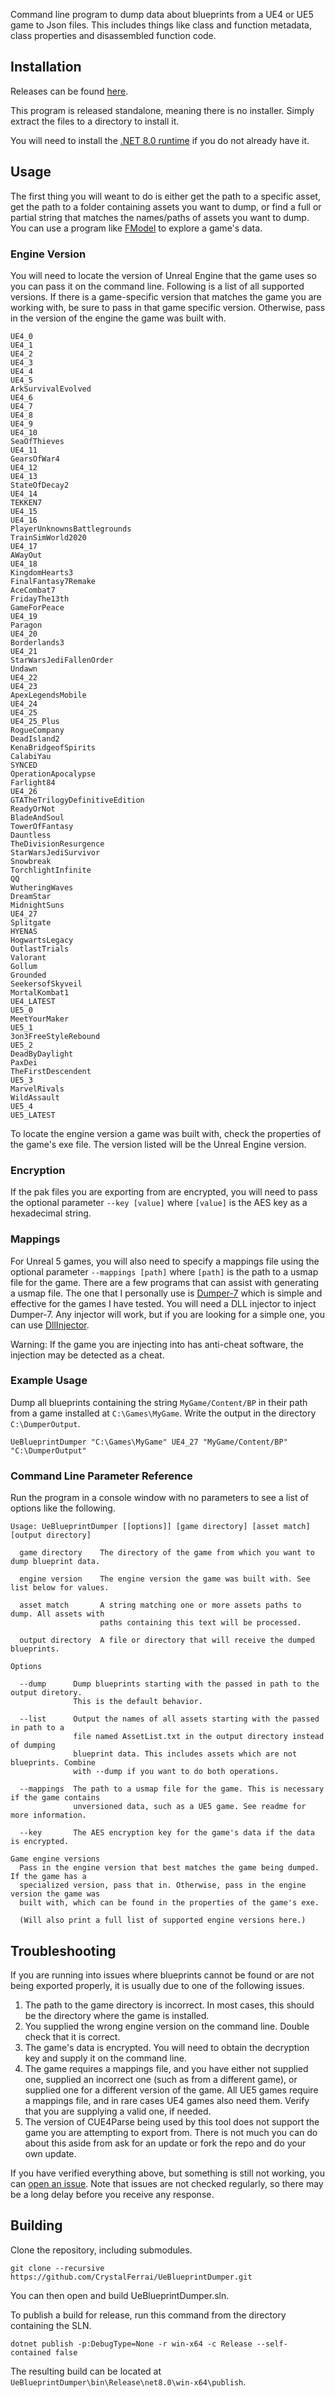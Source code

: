 Command line program to dump data about blueprints from a UE4 or UE5 game to Json files. This includes things like class and function metadata, class properties and disassembled function code.

## Installation

Releases can be found [here](https://github.com/CrystalFerrai/UeBlueprintDumper/releases).

This program is released standalone, meaning there is no installer. Simply extract the files to a directory to install it.

You will need to install the [.NET 8.0 runtime](https://dotnet.microsoft.com/en-us/download/dotnet/8.0) if you do not already have it.

## Usage

The first thing you will weant to do is either get the path to a specific asset, get the path to a folder containing assets you want to dump, or find a full or partial string that matches the names/paths of assets you want to dump. You can use a program like [FModel](https://fmodel.app/) to explore a game's data.

### Engine Version

You will need to locate the version of Unreal Engine that the game uses so you can pass it on the command line. Following is a list of all supported versions. If there is a game-specific version that matches the game you are working with, be sure to pass in that game specific version. Otherwise, pass in the version of the engine the game was built with.

```
UE4_0
UE4_1
UE4_2
UE4_3
UE4_4
UE4_5
ArkSurvivalEvolved
UE4_6
UE4_7
UE4_8
UE4_9
UE4_10
SeaOfThieves
UE4_11
GearsOfWar4
UE4_12
UE4_13
StateOfDecay2
UE4_14
TEKKEN7
UE4_15
UE4_16
PlayerUnknownsBattlegrounds
TrainSimWorld2020
UE4_17
AWayOut
UE4_18
KingdomHearts3
FinalFantasy7Remake
AceCombat7
FridayThe13th
GameForPeace
UE4_19
Paragon
UE4_20
Borderlands3
UE4_21
StarWarsJediFallenOrder
Undawn
UE4_22
UE4_23
ApexLegendsMobile
UE4_24
UE4_25
UE4_25_Plus
RogueCompany
DeadIsland2
KenaBridgeofSpirits
CalabiYau
SYNCED
OperationApocalypse
Farlight84
UE4_26
GTATheTrilogyDefinitiveEdition
ReadyOrNot
BladeAndSoul
TowerOfFantasy
Dauntless
TheDivisionResurgence
StarWarsJediSurvivor
Snowbreak
TorchlightInfinite
QQ
WutheringWaves
DreamStar
MidnightSuns
UE4_27
Splitgate
HYENAS
HogwartsLegacy
OutlastTrials
Valorant
Gollum
Grounded
SeekersofSkyveil
MortalKombat1
UE4_LATEST
UE5_0
MeetYourMaker
UE5_1
3on3FreeStyleRebound
UE5_2
DeadByDaylight
PaxDei
TheFirstDescendent
UE5_3
MarvelRivals
WildAssault
UE5_4
UE5_LATEST
```

To locate the engine version a game was built with, check the properties of the game's exe file. The version listed will be the Unreal Engine version.

### Encryption

If the pak files you are exporting from are encrypted, you will need to pass the optional parameter `--key [value]` where `[value]` is the AES key as a hexadecimal string.

### Mappings

For Unreal 5 games, you will also need to specify a mappings file using the optional parameter `--mappings [path]` where `[path]` is the path to a usmap file for the game. There are a few programs that can assist with generating a usmap file. The one that I personally use is [Dumper-7](https://github.com/Encryqed/Dumper-7) which is simple and effective for the games I have tested. You will need a DLL injector to inject Dumper-7. Any injector will work, but if you are looking for a simple one, you can use [DllInjector](https://github.com/CrystalFerrai/DllInjector).

Warning: If the game you are injecting into has anti-cheat software, the injection may be detected as a cheat.

### Example Usage

Dump all blueprints containing the string `MyGame/Content/BP` in their path from a game installed at `C:\Games\MyGame`. Write the output in the directory `C:\DumperOutput`.
```
UeBlueprintDumper "C:\Games\MyGame" UE4_27 "MyGame/Content/BP" "C:\DumperOutput"
```

### Command Line Parameter Reference

Run the program in a console window with no parameters to see a list of options like the following.

```
Usage: UeBlueprintDumper [[options]] [game directory] [asset match] [output directory]

  game directory    The directory of the game from which you want to dump blueprint data.

  engine version    The engine version the game was built with. See list below for values.

  asset match       A string matching one or more assets paths to dump. All assets with
                    paths containing this text will be processed.

  output directory  A file or directory that will receive the dumped blueprints.

Options

  --dump      Dump blueprints starting with the passed in path to the output diretory.
              This is the default behavior.

  --list      Output the names of all assets starting with the passed in path to a
              file named AssetList.txt in the output directory instead of dumping
              blueprint data. This includes assets which are not blueprints. Combine
              with --dump if you want to do both operations.

  --mappings  The path to a usmap file for the game. This is necessary if the game contains
              unversioned data, such as a UE5 game. See readme for more information.

  --key       The AES encryption key for the game's data if the data is encrypted.

Game engine versions
  Pass in the engine version that best matches the game being dumped. If the game has a
  specialized version, pass that in. Otherwise, pass in the engine version the game was
  built with, which can be found in the properties of the game's exe.

  (Will also print a full list of supported engine versions here.)
```

## Troubleshooting
If you are running into issues where blueprints cannot be found or are not being exported properly, it is usually due to one of the following issues.

1. The path to the game directory is incorrect. In most cases, this should be the directory where the game is installed.
2. You supplied the wrong engine version on the command line. Double check that it is correct.
3. The game's data is encrypted. You will need to obtain the decryption key and supply it on the command line.
4. The game requires a mappings file, and you have either not supplied one, supplied an incorrect one (such as from a different game), or supplied one for a different version of the game. All UE5 games require a mappings file, and in rare cases UE4 games also need them. Verify that you are supplying a valid one, if needed.
5. The version of CUE4Parse being used by this tool does not support the game you are attempting to export from. There is not much you can do about this aside from ask for an update or fork the repo and do your own update.

If you have verified everything above, but something is still not working, you can [open an issue](https://github.com/CrystalFerrai/UeBlueprintDumper/issues). Note that issues are not checked regularly, so there may be a long delay before you receive any response. 

## Building
Clone the repository, including submodules.
```
git clone --recursive https://github.com/CrystalFerrai/UeBlueprintDumper.git
```

You can then open and build UeBlueprintDumper.sln.

To publish a build for release, run this command from the directory containing the SLN.
```
dotnet publish -p:DebugType=None -r win-x64 -c Release --self-contained false
```

The resulting build can be located at `UeBlueprintDumper\bin\Release\net8.0\win-x64\publish`.